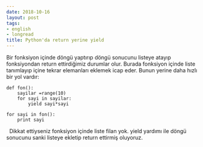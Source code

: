 ```yaml
---
date: 2018-10-16
layout: post
tags:
- english
- longread
title: Python'da return yerine yield
---
```


Bir fonksiyon içinde döngü yaptırıp döngü sonucunu listeye atayıp fonksiyondan return ettirdiğimiz durumlar olur. Burada fonksiyon içinde liste tanımlayıp içine tekrar elemanları eklemek icap eder. Bunun yerine daha hızlı bir yol vardır:

```
def fon():
    sayilar =range(10)
    for sayi in sayilar:
        yield sayi*sayi

for sayi in fon():
    print sayi

```

  Dikkat ettiyseniz fonksiyon içinde liste filan yok. yield yardımı ile döngü sonucunu sanki listeye ekletip return ettirmiş oluyoruz.
